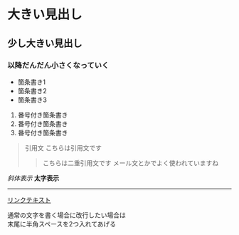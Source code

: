 # 大きい見出し
## 少し大きい見出し
### 以降だんだん小さくなっていく

- 箇条書き1
- 箇条書き2
- 箇条書き3
1. 番号付き箇条書き
2. 番号付き箇条書き
3. 番号付き箇条書き

> 引用文
> こちらは引用文です
>> こちらは二重引用文です
>> メール文とかでよく使われていますね

*斜体表示*
**太字表示**

---

[リンクテキスト](https://morijyobi.ac.jp)

通常の文字を書く場合に改行したい場合は  
末尾に半角スペースを2つ入れてあげる
